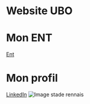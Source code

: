 # Website UBO 
# Mon ENT
[Ent](https://ent.univ-brest.fr/web/expanded) 
# Mon profil
[LinkedIn](https://www.linkedin.com/in/y%C3%A9l%C3%A9na-costard-0390182b0/) 
![Image stade rennais](https://www.tipsbetting.co.uk/wp-content/uploads/2017/08/Rennes.png) 
